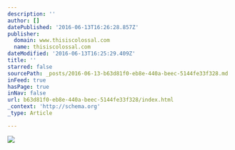 ```yaml
---
description: ''
author: []
datePublished: '2016-06-13T16:26:28.857Z'
publisher:
  domain: www.thisiscolossal.com
  name: thisiscolossal.com
dateModified: '2016-06-13T16:25:29.409Z'
title: ''
starred: false
sourcePath: _posts/2016-06-13-b63d81f0-eb8e-440a-beec-5144fe33f328.md
inFeed: true
hasPage: true
inNav: false
url: b63d81f0-eb8e-440a-beec-5144fe33f328/index.html
_context: 'http://schema.org'
_type: Article

---
```

![](http://www.thisiscolossal.com/wp-content/uploads/2016/06/peterson-4.jpg)